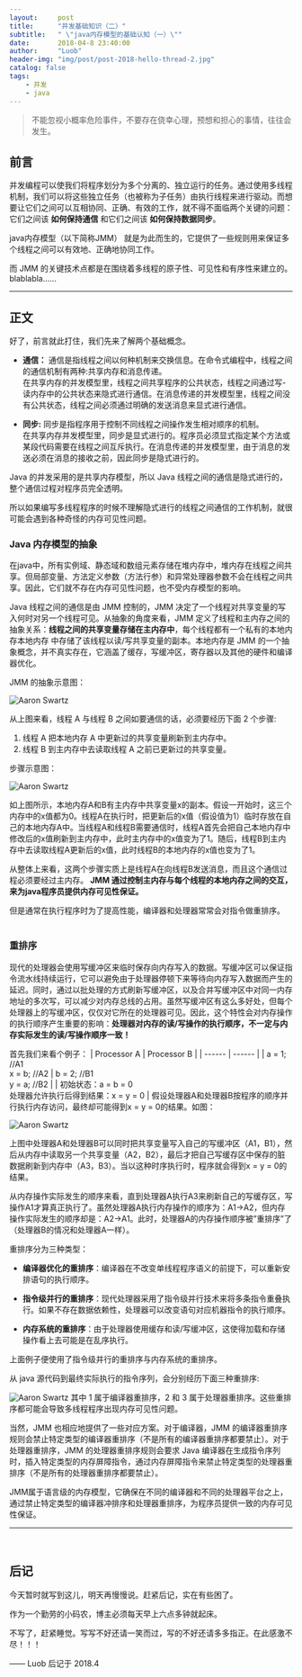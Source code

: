 ```yaml
---
layout:     post
title:      "并发基础知识（二）"
subtitle:   " \"java内存模型的基础认知（一）\""
date:       2018-04-8 23:40:00
author:     "Luob"
header-img: "img/post/post-2018-hello-thread-2.jpg"
catalog: false
tags:
    - 并发
    - java
---
```


> 不能忽视小概率危险事件，不要存在侥幸心理，预想和担心的事情，往往会发生。


## 前言

并发编程可以使我们将程序划分为多个分离的、独立运行的任务。通过使用多线程机制，我们可以将这些独立任务（也被称为子任务）由执行线程来进行驱动。而想要让它们之间可以互相协同、正确、有效的工作，就不得不面临两个关键的问题：它们之间该 **如何保持通信** 和它们之间该 **如何保持数据同步**。

java内存模型（以下简称JMM） 就是为此而生的，它提供了一些规则用来保证多个线程之间可以有效地、正确地协同工作。

而 JMM 的关键技术点都是在围绕着多线程的原子性、可见性和有序性来建立的。blablabla......


---
## 正文
好了，前言就此打住，我们先来了解两个基础概念。

* **通信：** 通信是指线程之间以何种机制来交换信息。在命令式编程中，线程之间的通信机制有两种:共享内存和消息传递。
<br>在共享内存的并发模型里，线程之间共享程序的公共状态，线程之间通过写-读内存中的公共状态来隐式进行通信。在消息传递的并发模型里，线程之间没有公共状态，线程之间必须通过明确的发送消息来显式进行通信。

* **同步:** 同步是指程序用于控制不同线程之间操作发生相对顺序的机制。<br>
在共享内存并发模型里，同步是显式进行的。程序员必须显式指定某个方法或某段代码需要在线程之间互斥执行。在消息传递的并发模型里，由于消息的发送必须在消息的接收之前，因此同步是隐式进行的。

Java 的并发采用的是共享内存模型，所以 Java 线程之间的通信是隐式进行的，整个通信过程对程序员完全透明。

所以如果编写多线程程序的时候不理解隐式进行的线程之间通信的工作机制，就很可能会遇到各种奇怪的内存可见性问题。

### Java 内存模型的抽象

在java中，所有实例域、静态域和数组元素存储在堆内存中，堆内存在线程之间共享。但局部变量、方法定义参数（方法行参）和异常处理器参数不会在线程之间共享。因此，它们就不存在内存可见性问题，也不受内存模型的影响。

Java 线程之间的通信是由 JMM 控制的，JMM 决定了一个线程对共享变量的写入何时对另一个线程可见。从抽象的角度来看，JMM 定义了线程和主内存之间的抽象关系：**线程之间的共享变量存储在主内存中**，每个线程都有一个私有的本地内存本地内存
中存储了该线程以读/写共享变量的副本。本地内存是 JMM 的一个抽象概念，并不真实存在，它涵盖了缓存，写缓冲区，寄存器以及其他的硬件和编译器优化。

JMM 的抽象示意图：

![Aaron Swartz](https://res.infoq.com/articles/java-memory-model-1/zh/resources/11.png)

从上图来看，线程 A 与线程 B 之间如要通信的话，必须要经历下面 2 个步骤:

1. 线程 A 把本地内存 A 中更新过的共享变量刷新到主内存中。
2. 线程 B 到主内存中去读取线程 A 之前已更新过的共享变量。


步骤示意图：

![Aaron Swartz](https://res.infoq.com/articles/java-memory-model-1/zh/resources/22.png)

如上图所示，本地内存A和B有主内存中共享变量x的副本。假设一开始时，这三个内存中的x值都为0。线程A在执行时，把更新后的x值（假设值为1）临时存放在自己的本地内存A中。当线程A和线程B需要通信时，线程A首先会把自己本地内存中修改后的x值刷新到主内存中，此时主内存中的x值变为了1。随后，线程B到主内存中去读取线程A更新后的x值，此时线程B的本地内存的x值也变为了1。

从整体上来看，这两个步骤实质上是线程A在向线程B发送消息，而且这个通信过程必须要经过主内存。
**JMM 通过控制主内存与每个线程的本地内存之间的交互，来为java程序员提供内存可见性保证。**

但是通常在执行程序时为了提高性能，编译器和处理器常常会对指令做重排序。<br><br>

### 重排序
现代的处理器会使用写缓冲区来临时保存向内存写入的数据。写缓冲区可以保证指令流水线持续运行，它可以避免由于处理器停顿下来等待向内存写入数据而产生的延迟。同时，通过以批处理的方式刷新写缓冲区，以及合并写缓冲区中对同一内存地址的多次写，可以减少对内存总线的占用。虽然写缓冲区有这么多好处，但每个处理器上的写缓冲区，仅仅对它所在的处理器可见。因此，这个特性会对内存操作的执行顺序产生重要的影响：**处理器对内存的读/写操作的执行顺序，不一定与内存实际发生的读/写操作顺序一致！**

首先我们来看个例子：
| Processor A | Processor B |
| ------ | ------ |
| a = 1; //A1<br>x = b; //A2 | b = 2; //B1<br>y = a; //B2 |
| 初始状态：a = b = 0<br>处理器允许执行后得到结果：x = y = 0 |
假设处理器A和处理器B按程序的顺序并行执行内存访问，最终却可能得到x = y = 0的结果。如图：

![Aaron Swartz](http://ifeve.com/wp-content/uploads/2013/01/441.png)

上图中处理器A和处理器B可以同时把共享变量写入自己的写缓冲区（A1，B1），然后从内存中读取另一个共享变量（A2，B2），最后才把自己写缓存区中保存的脏数据刷新到内存中（A3，B3）。当以这种时序执行时，程序就会得到x = y = 0的结果。

从内存操作实际发生的顺序来看，直到处理器A执行A3来刷新自己的写缓存区，写操作A1才算真正执行了。虽然处理器A执行内存操作的顺序为：A1->A2，但内存操作实际发生的顺序却是：A2->A1。此时，处理器A的内存操作顺序被”重排序”了（处理器B的情况和处理器A一样）。

重排序分为三种类型：

* **编译器优化的重排序**：编译器在不改变单线程程序语义的前提下，可以重新安排语句的执行顺序。

* **指令级并行的重排序**：现代处理器采用了指令级并行技术来将多条指令重叠执行。如果不存在数据依赖性，处理器可以改变语句对应机器指令的执行顺序。

* **内存系统的重排序**：由于处理器使用缓存和读/写缓冲区，这使得加载和存储操作看上去可能是在乱序执行。

上面例子便使用了指令级并行的重排序与内存系统的重排序。

从 java 源代码到最终实际执行的指令序列，会分别经历下面三种重排序:

![Aaron Swartz](https://res.infoq.com/articles/java-memory-model-1/zh/resources/33.png)
其中 1 属于编译器重排序，2 和 3 属于处理器重排序。这些重排序都可能会导致多线程程序出现内存可见性问题。

当然，JMM 也相应地提供了一些对应方案。对于编译器，JMM 的编译器重排序规则会禁止特定类型的编译器重排序（不是所有的编译器重排序都要禁止）。对于处理器重排序，JMM 的处理器重排序规则会要求 Java 编译器在生成指令序列时，插入特定类型的内存屏障指令，通过内存屏障指令来禁止特定类型的处理器重排序（不是所有的处理器重排序都要禁止）。

JMM属于语言级的内存模型，它确保在不同的编译器和不同的处理器平台之上，通过禁止特定类型的编译器冲排序和处理器重排序，为程序员提供一致的内存可见性保证。<br>

---
<br>

## 后记


今天暂时就写到这儿，明天再慢慢说。赶紧后记，实在有些困了。

作为一个勤劳的小码农，博主必须每天早上六点多钟就起床。

不写了，赶紧睡觉。写写不好还请一笑而过，写的不好还请多多指正。在此感激不尽！！！

—— Luob 后记于 2018.4